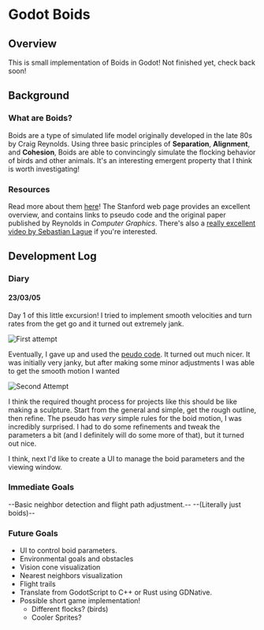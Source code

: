 
# Godot Boids

## Overview

This is small implementation of Boids in Godot!
Not finished yet, check back soon!

## Background

### What are Boids?
Boids are a type of simulated life model originally developed in the late 80s by Craig Reynolds. 
Using three basic principles of **Separation**, **Alignment**, and **Cohesion**, Boids are able to convincingly 
simulate the flocking behavior of birds and other animals. It's an interesting emergent property
that I think is worth investigating!

### Resources
Read more about them [here](https://cs.stanford.edu/people/eroberts/courses/soco/projects/2008-09/modeling-natural-systems/boids.html)!
The Stanford web page provides an excellent overview, and contains links to pseudo code and the original paper published
by Reynolds in *Computer Graphics*. 
There's also a [really excellent video by Sebastian Lague](https://www.youtube.com/watch?v=bqtqltqcQhw) if you're interested.


## Development Log

### Diary

#### 23/03/05

Day 1 of this little excursion!
I tried to implement smooth velocities and turn rates from the get go and it turned out extremely jank.

![First attempt]("./docs/BoidsFirstAttempt.gif")


Eventually, I gave up and used the [peudo code](https://vergenet.net/~conrad/boids/pseudocode.html).
It turned out much nicer. It was initially very janky, but after making some minor adjustments 
I was able to get the smooth motion I wanted

![Second Attempt]("./docs/PseudoCodeImplementation1.gif")

I think the required thought process for projects like this should be like making a sculpture.
Start from the general and simple, get the rough outline, then refine.
The pseudo has *very* simple rules for the boid motion, I was incredibly surprised.
I had to do some refinements and tweak the parameters a bit (and I definitely will do some more of that),
but it turned out nice. 

I think, next I'd like to create a UI to manage the boid parameters and the viewing window.


### Immediate Goals

--Basic neighbor detection and flight path adjustment.--
--(Literally just boids)--


### Future Goals

- UI to control boid parameters.
- Environmental goals and obstacles
- Vision cone visualization
- Nearest neighbors visualization
- Flight trails
- Translate from GodotScript to C++ or Rust using GDNative. 
- Possible short game implementation!
  - Different flocks? (birds)
  - Cooler Sprites?






